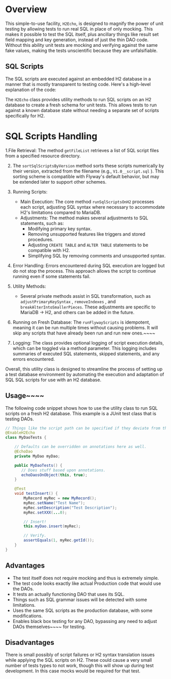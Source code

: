 # Overview
This simple-to-use facility, `H2Echo`, is designed to magnify the power of unit testing by 
allowing tests to run real SQL in place of only mocking.  This makes it possible to test the SQL itself, plus ancillary things like result set field mapping and key generation, instead of just the thin DAO code. Without this ability unit tests are mocking and verifying against the same fake values, making the tests unscientific because they are unfalsifiable. 

## SQL Scripts 
The SQL scripts are executed against an embedded H2 database in a manner that is mostly transparent to testing code. Here's a high-level explanation of the code:

The `H2Echo` class provides utility methods to run SQL scripts on an H2 database to create a fresh schema for unit tests. This allows tests to run against a known database state without needing a separate set of scripts specifically for H2.

# SQL Scripts Handling
1.File Retrieval: The method  `getFileList`  retrieves a list of SQL script files from a specified resource directory.

2. The  `sortSqlScriptsByVersion`  method sorts these scripts numerically by their version, extracted from the filename (e.g.,  `V1.0__script.sql` ).  This sorting scheme is compatible with Flyway's default behavior, but may be extended later to support other schemes.

3. Running Scripts:
    - Main Execution: The core method  `runSqlScriptsOnH2`  processes each script, adjusting SQL syntax where necessary to accommodate H2's limitations compared to MariaDB.
    - Adjustments: The method makes several adjustments to SQL statements, such as:
        - Modifying primary key syntax.
        - Removing unsupported features like triggers and stored procedures.
        - Adjusting  `CREATE TABLE`  and  `ALTER TABLE`  statements to be compatible with H2.
        - Simplifying SQL by removing comments and unsupported syntax.

4. Error Handling: Errors encountered during SQL execution are logged but do not stop the process. This approach allows the script to continue running even if some statements fail.

5. Utility Methods:
    - Several private methods assist in SQL transformation, such as  `adjustPrimaryKeySyntax` ,  `removeIndexes` , and  `breakAlterIntoSmallerPieces`.  These adjustments are specific to
      MariaDB -> H2, and others can be added in the future.

6. Running on Fresh Database: The  `runFlywayScripts`  is idempotent, meaning it can be run multiple times without causing problems.  It will skip any scripts that have already been run and run new ones.~~~~

7. Logging: The class provides optional logging of script execution details, which can be toggled via a method parameter. This logging includes summaries of executed SQL statements, skipped statements, and any errors encountered.

Overall, this utility class is designed to streamline the process of setting up a test database environment by automating the execution and adaptation of SQL SQL scripts for use with an H2 database.

## Usage~~~~

The following code snippet shows how to use the utility class to run SQL scripts on a fresh H2 database.  This example is a JUnit test class that is testing DAOs.  

```java
// Things like the script path can be specified if they deviate from the default.
@EnableH2Echo
class MyDaoTests {

    // Defaults can be overridden on annotations here as well.
    @EchoDao
    private MyDao myDao;

    public MyDaoTests() {
       // Does stuff based upon annotations.
       echoDaosOnObject(this, true); 
    }

    @Test
    void testInsert() {
        MyRecord myRec = new MyRecord();
        myRec.setName("Test Name");
        myRec.setDescription("Test Description");
        myRec.setXXX(...0);

        // Insert!
        this.myDao.insert(myRec);

        // Verify.
        assertEquals(1, myRec.getId());
    }
}
```

## Advantages
* The test itself does not require mocking and thus is extremely simple.
* The test code looks exactly like actual Production code that would use the DAOs.
* It tests an actually functioning DAO that uses its SQL.
* Things such as SQL grammar issues will be detected with some limitations.
* Uses the same SQL scripts as the production database, with some modifications.
* Enables black box testing for any DAO, bypassing any need to adjust DAOs themselves~~~~ for testing.

## Disadvantages
There is small possibly of script failures or H2 syntax translation issues while applying the SQL scripts on H2. These could cause a very small number of tests types to not work, though this will show up during test development.  In this case mocks would be required for that test.
